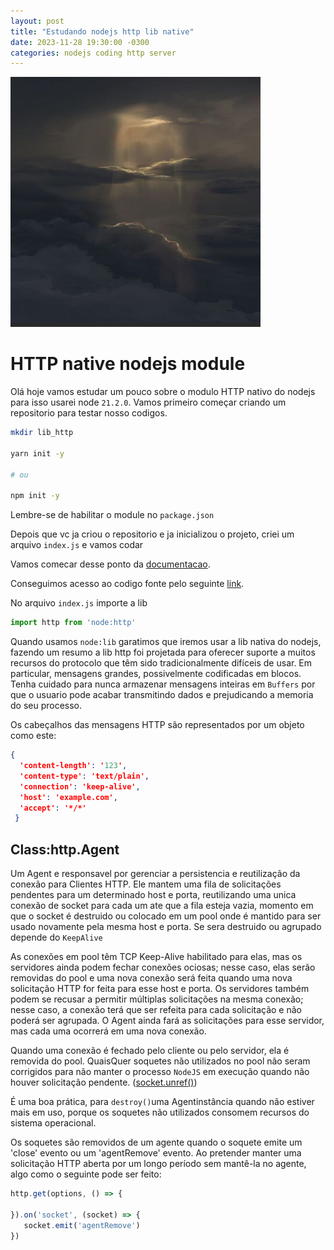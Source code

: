 ```yaml
---
layout: post
title: "Estudando nodejs http lib native"
date: 2023-11-28 19:30:00 -0300
categories: nodejs coding http server 
---
```


<img src="/assets/http.jpg" style="width: 400px; height: 400px;" />

# HTTP native nodejs module 

Olá hoje vamos estudar um pouco sobre o modulo HTTP nativo do nodejs para isso usarei node ```21.2.0```.
Vamos primeiro começar criando um repositorio para testar nosso codigos.

```bash
mkdir lib_http

yarn init -y

# ou

npm init -y
```

Lembre-se de habilitar o module no ```package.json```

Depois que vc ja criou o repositorio e ja inicializou o projeto, criei um arquivo ```index.js``` e vamos codar

Vamos comecar desse ponto da [documentacao](https://nodejs.org/api/http.html#http).

Conseguimos acesso ao codigo fonte pelo seguinte [link](https://github.com/nodejs/node/blob/v21.2.0/lib/http.js). 

No arquivo `index.js` importe a lib 

```js
import http from 'node:http'
```

Quando usamos `node:lib` garatimos que iremos usar a lib nativa do nodejs,
fazendo um resumo a lib http foi projetada para oferecer suporte a muitos
recursos do protocolo  que têm sido tradicionalmente difíceis de usar. Em particular, mensagens grandes, possivelmente codificadas em blocos. Tenha
cuidado para nunca armazenar mensagens inteiras em `Buffers` por que o usuario pode acabar transmitindo dados e prejudicando a memoria do seu processo.


Os cabeçalhos das mensagens HTTP são representados por um objeto como este:

```json
{
  'content-length': '123',
  'content-type': 'text/plain',
  'connection': 'keep-alive',
  'host': 'example.com',
  'accept': '*/*' 
 } 
```

## Class:http.Agent

Um Agent e responsavel por gerenciar a persistencia e reutilização  da conexão para Clientes HTTP. Ele mantem uma fila de solicitações pendentes para um determinado host e porta,
reutilizando uma unica conexão de socket para cada um ate que a fila esteja vazia, momento em que o socket é destruido ou colocado em um pool
onde é mantido para ser usado novamente pela mesma host e porta. Se sera destruido ou agrupado depende do `KeepAlive` 

As conexões em pool têm TCP Keep-Alive habilitado para elas, mas os servidores ainda podem fechar conexões ociosas; nesse caso, elas serão removidas do pool e uma nova conexão será feita quando uma nova solicitação HTTP for feita para esse host e porta. Os servidores também podem se recusar a permitir múltiplas solicitações na mesma conexão; nesse caso, a conexão terá que ser refeita para cada solicitação e não poderá ser agrupada. O Agent ainda fará as solicitações para esse servidor, mas cada uma ocorrerá em uma nova conexão.

Quando uma conexão é fechado pelo cliente ou pelo servidor, ela é removida do pool. QuaisQuer soquetes não utilizados no pool não seram corrigidos para não manter o processo `NodeJS` em execução quando não houver solicitação pendente. ([socket.unref()](https://nodejs.org/api/net.html#socketunref)) 

É uma boa prática, para `destroy()`uma Agentinstância quando não estiver mais em uso, porque os soquetes não utilizados consomem recursos do sistema operacional.

Os soquetes são removidos de um agente quando o soquete emite um 'close' evento ou um 'agentRemove' evento. Ao pretender manter uma solicitação HTTP aberta por um longo período sem mantê-la no agente, algo como o seguinte pode ser feito:

```js
http.get(options, () => {

}).on('socket', (socket) => {
   socket.emit('agentRemove')
})
```


